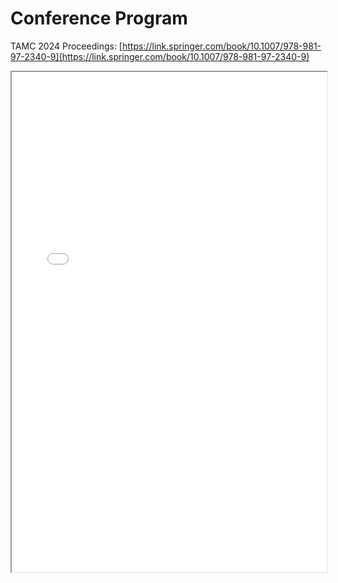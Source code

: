 # **Conference Program**
TAMC 2024 Proceedings: [https://link.springer.com/book/10.1007/978-981-97-2340-9](https://link.springer.com/book/10.1007/978-981-97-2340-9)
<iframe
  src="../assets/program.pdf"
  width="100%"
  height="800px"
></iframe>